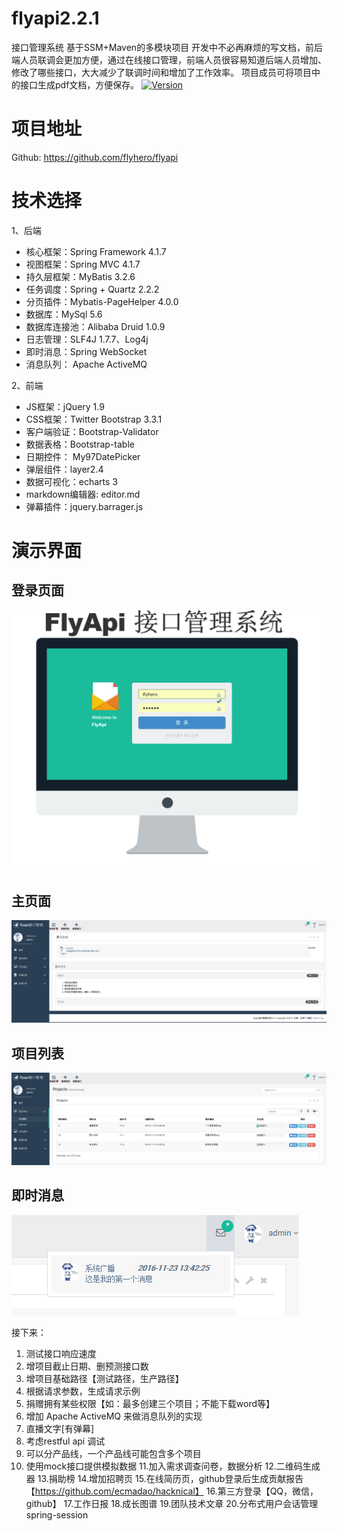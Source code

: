 # flyapi2.2.1
接口管理系统 基于SSM+Maven的多模块项目
开发中不必再麻烦的写文档，前后端人员联调会更加方便，通过在线接口管理，前端人员很容易知道后端人员增加、修改了哪些接口，大大减少了联调时间和增加了工作效率。
项目成员可将项目中的接口生成pdf文档，方便保存。
[![Version](https://img.shields.io/badge/version-2.2.1-green.svg)](https://github.com/flyhero/flyapi)




# 项目地址
Github: https://github.com/flyhero/flyapi

# 技术选择
1、后端

- 核心框架：Spring Framework 4.1.7
- 视图框架：Spring MVC 4.1.7
- 持久层框架：MyBatis 3.2.6
- 任务调度：Spring + Quartz 2.2.2
- 分页插件：Mybatis-PageHelper 4.0.0
- 数据库：MySql 5.6
- 数据库连接池：Alibaba Druid 1.0.9
- 日志管理：SLF4J 1.7.7、Log4j
- 即时消息：Spring WebSocket
- 消息队列： Apache ActiveMQ

2、前端

- JS框架：jQuery 1.9
- CSS框架：Twitter Bootstrap 3.3.1
- 客户端验证：Bootstrap-Validator
- 数据表格：Bootstrap-table
- 日期控件： My97DatePicker
- 弹层组件：layer2.4
- 数据可视化：echarts 3
- markdown编辑器: editor.md
- 弹幕插件：jquery.barrager.js

# 演示界面
## 登录页面
![登录页面](screenshot/login.png)
## 主页面
![主页面](screenshot/main.png)
## 项目列表
![项目列表](screenshot/project.png)
## 即时消息
![即时消息](screenshot/socket.png)


接下来：
1. 测试接口响应速度
2. 增项目截止日期、删预测接口数
3. 增项目基础路径【测试路径，生产路径】
4. 根据请求参数，生成请求示例
5. 捐赠拥有某些权限【如：最多创建三个项目；不能下载word等】
6. 增加 Apache ActiveMQ 来做消息队列的实现
7. 直播文字[有弹幕]
8. 考虑restful api 调试
9. 可以分产品线，一个产品线可能包含多个项目
10. 使用mock接口提供模拟数据
11.加入需求调查问卷，数据分析
12.二维码生成器
13.捐助榜
14.增加招聘页
15.在线简历页，github登录后生成贡献报告【https://github.com/ecmadao/hacknical】
16.第三方登录【QQ，微信，github】
17.工作日报
18.成长图谱
19.团队技术文章
20.分布式用户会话管理 spring-session